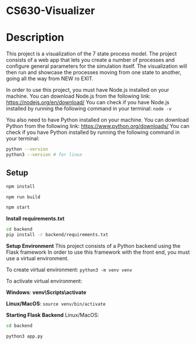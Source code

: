 # CS630-Visualizer

# Description

This project is a visualization of the 7 state process model. The project consists of a web app that lets you create a number of processes and configure general parameters for the simulation itself. The visualization will then run and showcase the processes moving from one state to another, going all the way from NEW ro EXIT.

In order to use this project, you must have Node.js installed on your machine. You can download Node.js from the following link: https://nodejs.org/en/download/
You can check if you have Node.js installed by running the following command in your terminal: `node -v`

You also need to have Python installed on your machine. You can download Python from the following link: https://www.python.org/downloads/
You can check if you have Python installed by running the following command in your terminal:

```bash
python --version
python3 --version # for linux
```

## Setup

```bash
npm install
```

```bash
npm run build
```

```bash
npm start
```

**Install requirements.txt**

```bash
cd backend
pip install -r backend/requirements.txt
```

**Setup Environment**
This project consists of a Python backend using the Flask framework In order to use this framework with the front end, you must use a virtual environment.

To create virtual environment: `python3 -m venv venv`

To activate virtual environment:

**Windows**: **venv\Scripts\activate**

**Linux/MacOS**: `source venv/bin/activate`


**Starting Flask Backend**
Linux/MacOS:
```bash
cd backend
```

```bash
python3 app.py
```



